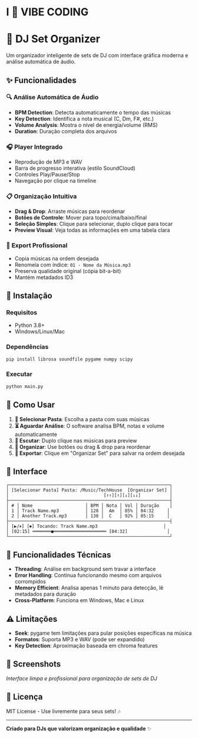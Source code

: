 # I 💖 VIBE CODING





# 🎵 DJ Set Organizer

Um organizador inteligente de sets de DJ com interface gráfica moderna e análise automática de áudio.

## ✨ Funcionalidades

### 🔍 **Análise Automática de Áudio**
- **BPM Detection**: Detecta automaticamente o tempo das músicas
- **Key Detection**: Identifica a nota musical (C, Dm, F#, etc.)
- **Volume Analysis**: Mostra o nível de energia/volume (RMS)
- **Duration**: Duração completa dos arquivos

### 🎧 **Player Integrado**
- Reprodução de MP3 e WAV
- Barra de progresso interativa (estilo SoundCloud)
- Controles Play/Pause/Stop
- Navegação por clique na timeline

### 📋 **Organização Intuitiva**
- **Drag & Drop**: Arraste músicas para reordenar
- **Botões de Controle**: Mover para topo/cima/baixo/final
- **Seleção Simples**: Clique para selecionar, duplo clique para tocar
- **Preview Visual**: Veja todas as informações em uma tabela clara

### 💾 **Export Profissional**
- Copia músicas na ordem desejada
- Renomeia com índice: `01 - Nome da Música.mp3`
- Preserva qualidade original (cópia bit-a-bit)
- Mantém metadados ID3

## 🚀 Instalação

### Requisitos
- Python 3.8+
- Windows/Linux/Mac

### Dependências
```bash
pip install librosa soundfile pygame numpy scipy
```

### Executar
```bash
python main.py
```

## 📖 Como Usar

1. **📁 Selecionar Pasta**: Escolha a pasta com suas músicas
2. **⏳ Aguardar Análise**: O software analisa BPM, notas e volume automaticamente
3. **🎵 Escutar**: Duplo clique nas músicas para preview
4. **📝 Organizar**: Use botões ou drag & drop para reordenar
5. **💾 Exportar**: Clique em "Organizar Set" para salvar na ordem desejada

## 🎯 Interface

```
┌─────────────────────────────────────────────────────────────┐
│ [Selecionar Pasta] Pasta: /Music/TechHouse  [Organizar Set] │
│                                    [↑↑][↑][↓][↓↓]           │
├─────────────────────────────────────────────────────────────┤
│ # │ Nome                    │ BPM │ Nota │ Vol │ Duração    │
│ 1 │ Track Name.mp3          │ 128 │  Am  │ 85% │ 04:32     │
│ 2 │ Another Track.mp3       │ 130 │  C   │ 92% │ 05:15     │
├─────────────────────────────────────────────────────────────┤
│ [▶/⏸] [⏹] Tocando: Track Name.mp3                         │
│ [02:15] ═══════●════════════════════ [04:32]               │
└─────────────────────────────────────────────────────────────┘
```

## 🔧 Funcionalidades Técnicas

- **Threading**: Análise em background sem travar a interface
- **Error Handling**: Continua funcionando mesmo com arquivos corrompidos
- **Memory Efficient**: Analisa apenas 1 minuto para detecção, lê metadados para duração
- **Cross-Platform**: Funciona em Windows, Mac e Linux

## ⚠️ Limitações

- **Seek**: pygame tem limitações para pular posições específicas na música
- **Formatos**: Suporta MP3 e WAV (pode ser expandido)
- **Key Detection**: Aproximação baseada em chroma features

## 🎨 Screenshots

*Interface limpa e profissional para organização de sets de DJ*

## 📄 Licença

MIT License - Use livremente para seus sets! 🎶

---

**Criado para DJs que valorizam organização e qualidade** ✨

